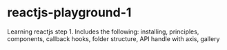 # reactjs-playground-1
Learning reactjs step 1. Includes the following: installing, principles, components, callback hooks, folder structure, API handle with axis, gallery
